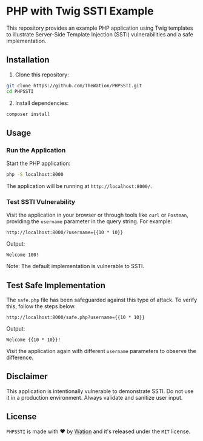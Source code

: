 # PHP with Twig SSTI Example

This repository provides an example PHP application using Twig templates to illustrate Server-Side Template Injection (SSTI) vulnerabilities and a safe implementation.

## Installation

1. Clone this repository:

```bash
git clone https://github.com/TheWation/PHPSSTI.git
cd PHPSSTI
```

2. Install dependencies:
```bash
composer install
```

## Usage

### Run the Application

Start the PHP application:

```bash
php -S localhost:8000
```

The application will be running at `http://localhost:8000/`.

### Test SSTI Vulnerability
Visit the application in your browser or through tools like `curl` or `Postman`, providing the `username` parameter in the query string. For example:

`http://localhost:8000/?username={{10 * 10}}`

Output:

```
Welcome 100!
```

Note: The default implementation is vulnerable to SSTI.

## Test Safe Implementation

The `safe.php` file has been safeguarded against this type of attack. To verify this, follow the steps below.

`http://localhost:8000/safe.php?username={{10 * 10}}`

Output:

```
Welcome {{10 * 10}}!
```

Visit the application again with different `username` parameters to observe the difference.

## Disclaimer

This application is intentionally vulnerable to demonstrate SSTI. Do not use it in a production environment. Always validate and sanitize user input.

## License

`PHPSSTI` is made with ♥  by [Wation](https://github.com/TheWation) and it's released under the `MIT` license.